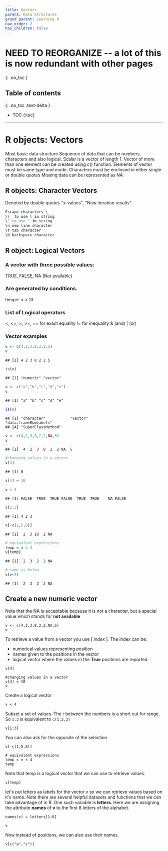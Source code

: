 ```yaml
---
title: Vectors
parent: Data Structures
grand_parent: Learning R
nav_order: 2
has_children: false
---
```


# NEED TO REORGANIZE -- a lot of this is now redundant with other pages
{: .no_toc }


## Table of contents
{: .no_toc .text-delta }

- TOC
{:toc}

---

# R objects: Vectors

Most basic data structure Sequence of data that can be numbers, characters and also logical. Scalar is a vector of length 1. Vector of more than one element can be created using c\(\) function. Elements of vector must be same type and mode. Characters must be enclosed in either single or double quotes Missing data can be represented as NA

## R objects: Character Vectors

Denoted by double quotes "x-values", "New iteration results"

```r
Escape characters \
\\  to use \ in string
\" to use " in string
\n new line character
\t tab character
\b backspace character
```

## R object: Logical Vectors

### A vector with three possible values:

TRUE, FALSE, NA \(Not available\)

### Are generated by conditions.

temp&lt;- x &gt; 13

### List of Logical operators

&lt;, &lt;=, &gt;, &gt;=, == for exact equality != for inequality & \(and\) \| \(or\)

### Vector examples

```r
v <- c(4,2,3,8,2,2,5)
v
```

```
## [1] 4 2 3 8 2 2 5
```

```r
is(v)
```

```
## [1] "numeric" "vector"
```

```r
v <- c("a","b","c","d","e")
v
```

```
## [1] "a" "b" "c" "d" "e"
```

```r
is(v)
```

```
## [1] "character"           "vector"              "data.frameRowLabels"
## [4] "SuperClassMethod"
```

```r
v <- c(4,2,3,8,2,2,NA,5)
v
```

```
## [1]  4  2  3  8  2  2 NA  5
```

```r
#changing values in a vector
v[4]
```

```
## [1] 8
```

```r
v[4] = 10

v < 4
```

```
## [1] FALSE  TRUE  TRUE FALSE  TRUE  TRUE    NA FALSE
```

```r
v[1:3]
```

```
## [1] 4 2 3
```

```r
v[-c(1,5,8)]
```

```
## [1]  2  3 10  2 NA
```

```r
# equivalent expressions
temp = v < 4
v[temp]
```

```
## [1]  2  3  2  2 NA
```

```r
# same as below
v[v<4]
```

```
## [1]  2  3  2  2 NA
```



## Create a new numeric vector

Note that the NA is acceptable because it is not a character, but a special value which stands for **not available**

```{r}
v <- c(4,2,3,8,2,2,NA,5)
v
```

To retrieve a value from a vector you use \[ *index* \]. The index can be:
- numerical values representing position
- names given to the positions in the vector
- logical vector where the values in the **True** positions are reported

```{r}
v[4]
```

```{r}
#changing values in a vector
v[4] = 10
v
```

Create a logical vector

```{r}
v < 4
```

Subset a set of values. The **:** between the numbers is a short cut for range. So `1:3` is equivalent to `c(1,2,3)`

```{r}
v[1:3]
```

You can also ask for the opposite of the selection

```{r}
v[-c(1,5,8)]
```

```{r}
# equivalent expressions
temp = v < 4
temp
```

Note that temp is a logical vector that we can use to retrieve values.

```{r}
v[temp]
```


let's put letters as labels for the vector v so we can retrieve values based on it's name. Note there are several helpful datasets and functions that we can take advantage of in R. One such variable is **letters**. Here we are assigning the attribute **names** of **v** to the first 8 letters of the alphabet.

```{r}
names(v) = letters[1:8]
```

```{r}
v
```

Now instead of positions, we can also use their names.

```{r}
v[c("a","c")]
```
